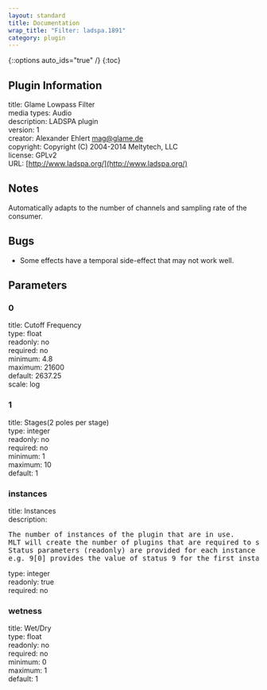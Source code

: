 ```yaml
---
layout: standard
title: Documentation
wrap_title: "Filter: ladspa.1891"
category: plugin
---
```

{::options auto_ids="true" /}
{:toc}

## Plugin Information

title: Glame Lowpass Filter  
media types:
Audio  
description: LADSPA plugin  
version: 1  
creator: Alexander Ehlert <mag@glame.de>  
copyright: Copyright (C) 2004-2014 Meltytech, LLC  
license: GPLv2  
URL: [http://www.ladspa.org/](http://www.ladspa.org/)  

## Notes

Automatically adapts to the number of channels and sampling rate of the consumer.
## Bugs

* Some effects have a temporal side-effect that may not work well.

## Parameters

### 0

title: Cutoff Frequency    
type: float  
readonly: no  
required: no  
minimum: 4.8  
maximum: 21600  
default: 2637.25  
scale: log  

### 1

title: Stages(2 poles per stage)    
type: integer  
readonly: no  
required: no  
minimum: 1  
maximum: 10  
default: 1  

### instances

title: Instances    
description:
<pre>
The number of instances of the plugin that are in use.
MLT will create the number of plugins that are required to support the number of audio channels.
Status parameters (readonly) are provided for each instance and are accessed by specifying the instance number after the identifier (starting at zero).
e.g. 9[0] provides the value of status 9 for the first instance.
</pre>
type: integer  
readonly: true  
required: no  

### wetness

title: Wet/Dry    
type: float  
readonly: no  
required: no  
minimum: 0  
maximum: 1  
default: 1  


